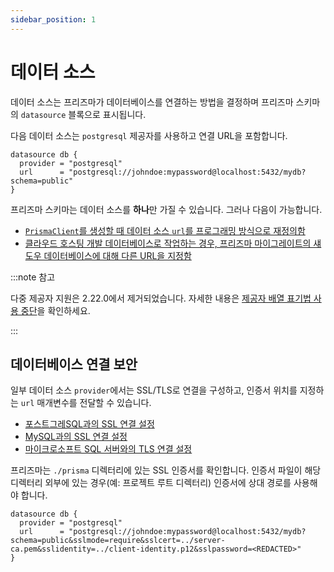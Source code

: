 ```yaml
---
sidebar_position: 1
---
```


# 데이터 소스

데이터 소스는 프리즈마가 데이터베이스를 연결하는 방법을 결정하며 프리즈마 스키마의 `datasource` 블록으로 표시됩니다.

다음 데이터 소스는 `postgresql` 제공자를 사용하고 연결 URL을 포함합니다.

```prisma
datasource db {
  provider = "postgresql"
  url      = "postgresql://johndoe:mypassword@localhost:5432/mydb?schema=public"
}
```

프리즈마 스키마는 데이터 소스를 **하나**만 가질 수 있습니다. 그러나 다음이 가능합니다.

- [`PrismaClient`를 생성할 때 데이터 소스 `url`를 프로그래밍 방식으로 재정의함](https://www.prisma.io/docs/reference/api-reference/prisma-client-reference#programmatically-override-a-datasource-url)
- [클라우드 호스팅 개발 데이터베이스로 작업하는 경우, 프리즈마 마이그레이트의 섀도우 데이터베이스에 대해 다른 URL을 지정함](https://www.prisma.io/docs/concepts/components/prisma-migrate/shadow-database#cloud-hosted-shadow-databases-must-be-created-manually)

:::note 참고

다중 제공자 지원은 2.22.0에서 제거되었습니다. 자세한 내용은 [제공자 배열 표기법 사용 중단](https://github.com/prisma/prisma/issues/3834)을 확인하세요.

:::

## 데이터베이스 연결 보안

일부 데이터 소스 `provider`에서는 SSL/TLS로 연결을 구성하고, 인증서 위치를 지정하는 `url` 매개변수를 전달할 수 있습니다.

- [포스트그레SQL과의 SSL 연결 설정](https://www.prisma.io/docs/concepts/database-connectors/postgresql#configuring-an-ssl-connection)
- [MySQL과의 SSL 연결 설정](https://www.prisma.io/docs/concepts/database-connectors/mysql#configuring-an-ssl-connection)
- [마이크로소프트 SQL 서버와의 TLS 연결 설정](https://www.prisma.io/docs/concepts/database-connectors/sql-server#connection-details)

프리즈마는 `./prisma` 디렉터리에 있는 SSL 인증서를 확인합니다. 인증서 파일이 해당 디렉터리 외부에 있는 경우(예: 프로젝트 루트 디렉터리) 인증서에 상대 경로를 사용해야 합니다.

```prisma
datasource db {
  provider = "postgresql"
  url      = "postgresql://johndoe:mypassword@localhost:5432/mydb?schema=public&sslmode=require&sslcert=../server-ca.pem&sslidentity=../client-identity.p12&sslpassword=<REDACTED>"
}
```

